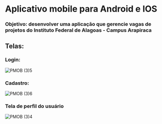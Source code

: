 # Aplicativo mobile para Android e IOS

### <p>Objetivo: desenvolver uma aplicação que gerencie vagas de projetos do Instituto Federal de Alagoas - Campus Arapiraca</p>

## Telas: 


### Login:

![PMOB (3)5](https://user-images.githubusercontent.com/84058517/184501429-6d9a819f-f4a0-4007-9608-5cb66b5cdd91.png)

### Cadastro:

![PMOB (3)6](https://user-images.githubusercontent.com/84058517/184501461-a6c2f09f-f7c4-4468-8812-496b01ad5945.png)

### Tela de perfil do usuário

![PMOB (3)4](https://user-images.githubusercontent.com/84058517/184501469-f430276f-265b-4aec-ae3f-d29cbb8aee20.png)
